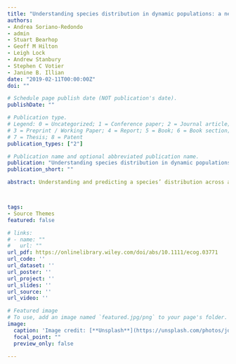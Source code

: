 ```yaml
---
title: "Understanding species distribution in dynamic populations: a new approach using spatio‐temporal point process models"
authors:
- Andrea Soriano‐Redondo
- admin
- Stuart Bearhop
- Geoff M Hilton
- Leigh Lock
- Andrew Stanbury
- Stephen C Votier
- Janine B. Illian
date: "2019-02-11T00:00:00Z"
doi: ""

# Schedule page publish date (NOT publication's date).
publishDate: ""

# Publication type.
# Legend: 0 = Uncategorized; 1 = Conference paper; 2 = Journal article;
# 3 = Preprint / Working Paper; 4 = Report; 5 = Book; 6 = Book section;
# 7 = Thesis; 8 = Patent
publication_types: ["2"]

# Publication name and optional abbreviated publication name.
publication: "Understanding species distribution in dynamic populations: a new approach using spatio‐temporal point process models"
publication_short: ""

abstract: Understanding and predicting a species’ distribution across a landscape is of central importance in ecology, biogeography and conservation biology. However, it presents daunting challenges when populations are highly dynamic (i.e. increasing or decreasing their ranges), particularly for small populations where information about ecology and life history traits is lacking. Currently, many modelling approaches fail to distinguish whether a site is unoccupied because the available habitat is unsuitable or because a species expanding its range has not arrived at the site yet. As a result, habitat that is indeed suitable may appear unsuitable. To overcome some of these limitations, we use a statistical modelling approach based on spatio‐temporal log‐Gaussian Cox processes. These model the spatial distribution of the species across available habitat and how this distribution changes over time, relative to covariates. In addition, the model explicitly accounts for spatio‐temporal dynamics that are unaccounted for by covariates through a spatio‐temporal stochastic process. We illustrate the approach by predicting the distribution of a recently established population of Eurasian cranes Grus grus in England, UK, and estimate the effect of a reintroduction in the range expansion of the population. Our models show that wetland extent and perimeter‐to‐area ratio have a positive and negative effect, respectively, in crane colonisation probability. Moreover, we find that cranes are more likely to colonise areas near already occupied wetlands and that the colonisation process is progressing at a low rate. Finally, the reintroduction of cranes in SW England can be considered a human‐assisted long‐distance dispersal event that has increased the dispersal potential of the species along a longitudinal axis in S England. Spatio‐temporal log‐Gaussian Cox process models offer an excellent opportunity for the study of species where information on life history traits is lacking, since these are represented through the spatio‐temporal dynamics reflected in the model.



tags:
- Source Themes
featured: false

# links:
# - name: ""
#   url: ""
url_pdf: https://onlinelibrary.wiley.com/doi/abs/10.1111/ecog.03771
url_code: ''
url_dataset: ''
url_poster: ''
url_project: ''
url_slides: ''
url_source: ''
url_video: ''

# Featured image
# To use, add an image named `featured.jpg/png` to your page's folder. 
image:
  caption: 'Image credit: [**Unsplash**](https://unsplash.com/photos/jdD8gXaTZsc)'
  focal_point: ""
  preview_only: false

---
```


